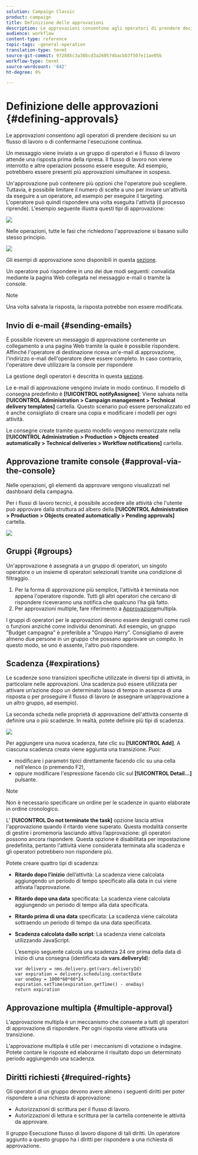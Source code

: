 ```yaml
---
solution: Campaign Classic
product: campaign
title: Definizione delle approvazioni
description: Le approvazioni consentono agli operatori di prendere decisioni su un flusso di lavoro o di confermarne l'esecuzione
audience: workflow
content-type: reference
topic-tags: -general-operation
translation-type: tm+mt
source-git-commit: 972885c3a38bcd3a260574bacbb3f507e11ae05b
workflow-type: tm+mt
source-wordcount: '842'
ht-degree: 0%

---
```



# Definizione delle approvazioni {#defining-approvals}

Le approvazioni consentono agli operatori di prendere decisioni su un flusso di lavoro o di confermarne l&#39;esecuzione continua.

Un messaggio viene inviato a un gruppo di operatori e il flusso di lavoro attende una risposta prima della ripresa. Il flusso di lavoro non viene interrotto e altre operazioni possono essere eseguite. Ad esempio, potrebbero essere presenti più approvazioni simultanee in sospeso.

Un&#39;approvazione può contenere più opzioni che l&#39;operatore può scegliere. Tuttavia, è possibile limitare il numero di scelte a uno per inviare un&#39;attività da eseguire a un operatore, ad esempio per eseguire il targeting. L&#39;operatore può quindi rispondere una volta eseguita l&#39;attività (il processo riprende). L&#39;esempio seguente illustra questi tipi di approvazione:

![](assets/validation-1.png)

Nelle operazioni, tutte le fasi che richiedono l&#39;approvazione si basano sullo stesso principio.

![](assets/validation-1-in-op.png)

Gli esempi di approvazione sono disponibili in questa [sezione](../../campaign/using/marketing-campaign-approval.md#checking-and-approving-deliveries).

Un operatore può rispondere in uno dei due modi seguenti: convalida mediante la pagina Web collegata nel messaggio e-mail o tramite la console.

>[!NOTE]
>
>Una volta salvata la risposta, la risposta potrebbe non essere modificata.

## Invio di e-mail {#sending-emails}

È possibile ricevere un messaggio di approvazione contenente un collegamento a una pagina Web tramite la quale è possibile rispondere. Affinché l&#39;operatore di destinazione riceva un&#39;e-mail di approvazione, l&#39;indirizzo e-mail dell&#39;operatore deve essere completo. In caso contrario, l&#39;operatore deve utilizzare la console per rispondere

La gestione degli operatori è descritta in questa [sezione](../../platform/using/access-management.md).

Le e-mail di approvazione vengono inviate in modo continuo. Il modello di consegna predefinito è **[!UICONTROL notifyAssignee]**: Viene salvata nella **[!UICONTROL Administration > Campaign management > Technical delivery templates]** cartella. Questo scenario può essere personalizzato ed è anche consigliato di creare una copia e modificare i modelli per ogni attività.

Le consegne create tramite questo modello vengono memorizzate nella **[!UICONTROL Administration > Production > Objects created automatically > Technical deliveries > Workflow notifications]** cartella.

## Approvazione tramite console {#approval-via-the-console}

Nelle operazioni, gli elementi da approvare vengono visualizzati nel dashboard della campagna.

Per i flussi di lavoro tecnici, è possibile accedere alle attività che l&#39;utente può approvare dalla struttura ad albero della **[!UICONTROL Administration > Production > Objects created automatically > Pending approvals]** cartella.

![](assets/validation-node.png)

## Gruppi {#groups}

Un&#39;approvazione è assegnata a un gruppo di operatori, un singolo operatore o un insieme di operatori selezionati tramite una condizione di filtraggio.

1. Per la forma di approvazione più semplice, l&#39;attività è terminata non appena l&#39;operatore risponde. Tutti gli altri operatori che cercano di rispondere riceveranno una notifica che qualcuno l&#39;ha già fatto.
1. Per approvazioni multiple, fare riferimento a [Approvazione](#multiple-approval)multipla.

I gruppi di operatori per le approvazioni devono essere designati come ruoli o funzioni anziché come individui denominati. Ad esempio, un gruppo &quot;Budget campagna&quot; è preferibile a &quot;Gruppo Harry&quot;. Consigliamo di avere almeno due persone in un gruppo che possano approvare un compito. In questo modo, se uno è assente, l&#39;altro può rispondere.

## Scadenza {#expirations}

Le scadenze sono transizioni specifiche utilizzate in diversi tipi di attività, in particolare nelle approvazioni. Una scadenza può essere utilizzata per attivare un’azione dopo un determinato lasso di tempo in assenza di una risposta o per proseguire il flusso di lavoro (e assegnare un’approvazione a un altro gruppo, ad esempio).

La seconda scheda nelle proprietà di approvazione dell&#39;attività consente di definire una o più scadenze. In realtà, potete definire più tipi di scadenza.

![](assets/expiration.png)

Per aggiungere una nuova scadenza, fate clic su **[!UICONTROL Add]**. A ciascuna scadenza creata viene aggiunta una transizione. Puoi:

* modificare i parametri tipici direttamente facendo clic su una cella nell&#39;elenco (o premendo F2),
* oppure modificare l&#39;espressione facendo clic sul **[!UICONTROL Detail...]** pulsante.

>[!NOTE]
>
>Non è necessario specificare un ordine per le scadenze in quanto elaborate in ordine cronologico.

L&#39; **[!UICONTROL Do not terminate the task]** opzione lascia attiva l&#39;approvazione quando il ritardo viene superato. Questa modalità consente di gestire i promemoria lasciando attiva l’approvazione: gli operatori possono ancora rispondere. Questa opzione è disabilitata per impostazione predefinita, pertanto l&#39;attività viene considerata terminata alla scadenza e gli operatori potrebbero non rispondere più.

Potete creare quattro tipi di scadenza:

* **Ritardo dopo l’inizio** dell’attività: La scadenza viene calcolata aggiungendo un periodo di tempo specificato alla data in cui viene attivata l’approvazione.
* **Ritardo dopo una data** specificata: La scadenza viene calcolata aggiungendo un periodo di tempo alla data specificata.
* **Ritardo prima di una data** specificata: La scadenza viene calcolata sottraendo un periodo di tempo da una data specificata.
* **Scadenza calcolata dallo script**: La scadenza viene calcolata utilizzando JavaScript.

   L’esempio seguente calcola una scadenza 24 ore prima della data di inizio di una consegna (identificata da **vars.deliveryId**):

   ```
   var delivery = nms.delivery.get(vars.deliveryId)
   var expiration = delivery.scheduling.contactDate
   var oneDay = 1000*60*60*24
   expiration.setTime(expiration.getTime() - oneDay)
   return expiration
   ```

## Approvazione multipla {#multiple-approval}

L&#39;approvazione multipla è un meccanismo che consente a tutti gli operatori di approvazione di rispondere. Per ogni risposta viene attivata una transizione.

L&#39;approvazione multipla è utile per i meccanismi di votazione o indagine. Potete contare le risposte ed elaborarne il risultato dopo un determinato periodo aggiungendo una scadenza.

## Diritti richiesti {#required-rights}

Gli operatori di un gruppo devono avere almeno i seguenti diritti per poter rispondere a una richiesta di approvazione:

* Autorizzazioni di scrittura per il flusso di lavoro.
* Autorizzazioni di lettura e scrittura per la cartella contenente le attività da approvare.

Il gruppo Esecuzione flusso di lavoro dispone di tali diritti. Un operatore aggiunto a questo gruppo ha i diritti per rispondere a una richiesta di approvazione.
